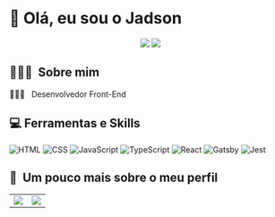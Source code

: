 <h1>👋 Olá, eu sou o Jadson</h1>

<p align="center">
    <a href="https://www.linkedin.com/in/jadsonsantos"><img src="https://img.shields.io/badge/-Jadson%20Santos-0077B5?style=flat-square&logo=Linkedin&logoColor=white"/></a>
    <a href="mailto:jadsondossantos5@gmail.com"><img src="https://img.shields.io/badge/-jadsondossantos5@gmail.com-D14836?style=flat-square&logo=Gmail&logoColor=white"/></a>
</p>

<h2> 👨🏻‍💻 &nbsp;Sobre mim </h2>
👨🏻‍💻 &nbsp; Desenvolvedor Front-End

<h2>💻 Ferramentas e Skills</h2>

![HTML](https://img.shields.io/badge/-HTML-333333?style=flat&logo=HTML5)
![CSS](https://img.shields.io/badge/-CSS-333333?style=flat&logo=CSS3&logoColor=1572B6)
![JavaScript](https://img.shields.io/badge/-JavaScript-333333?style=flat&logo=javascript)
![TypeScript](https://img.shields.io/badge/-TypeScript-333333?style=flat&logo=typescript&logoColor=2D79C7)
![React](https://img.shields.io/badge/-React-333333?style=flat&logo=react)
![Gatsby](https://img.shields.io/badge/-Gatsby-333333?style=flat&logo=gatsby)
![Jest](https://img.shields.io/badge/-Jest-333333?style=flat&logo=jest&logoColor=E535AB)

<h2>🚀 &nbsp;Um pouco mais sobre o meu perfil</h2>

<table>
    <tr>
        <td>
            <img src="https://github-readme-stats.vercel.app/api?username=jadsonsantos&count_private=true&show_icons=true&theme=gotham&hide=issues,contribs">
        </td>
        <td>
            <img src="https://github-readme-stats.vercel.app/api/top-langs/?username=jadsonsantos&show_icons=true&theme=gotham&layout=compact">
        </td>
    </tr>
</table>
